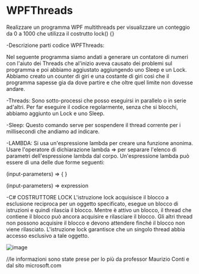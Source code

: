 # WPFThreads
Realizzare un programma WPF multithreads per visualizzare un conteggio da 0 a 1000 che utilizza il costrutto lock() {}

-Descrizione parti codice WPFThreads:

Nel seguente programma siamo andati a generare un contatore di numeri con l'aiuto dei Threads che al'inizio  aveva causato dei problemi sul programma e poi abbiamo aggiustato aggiungendo uno Sleep e un Lock. Abbiamo creato un counter di giri e una costante di giri così che il programma sapesse gia da dove partire e che oltre quel limite non dovesse andare.

-Threads:
Sono sotto-processi che posso eseguirsi in parallelo o in serie ad'altri. Per far eseguire il codice regolarmente, senza che si blocchi, abbiamo aggiunto un Lock e uno Sleep.

-Sleep:
Questo comando serve per sospendere il thread corrente per i millisecondi che andiamo ad indicare.

-LAMBDA:
Si usa un'espressione lambda per creare una funzione anonima. Usare l'operatore di dichiarazione lambda => per separare l'elenco di parametri dell'espressione lambda dal corpo. Un'espressione lambda può essere di una delle due forme seguenti:

(input-parameters) => { <sequence-of-statements> }

 (input-parameters) => expression
  
-C#  COSTRUTTORE LOCK
  L'istruzione lock acquisisce il blocco a esclusione reciproca per un oggetto specificato, esegue un blocco di istruzioni e quindi rilascia il blocco. Mentre è attivo un blocco, il thread che contiene il blocco può ancora acquisire e rilasciare il blocco. Gli altri thread non possono acquisire il blocco e devono attendere finché il blocco non viene rilasciato. L'istruzione lock garantisce che un singolo thread abbia accesso esclusivo a tale oggetto.


![image](https://user-images.githubusercontent.com/116791165/231688470-97fabc1a-86c5-4e4b-b6e1-f386df3bbec3.png)

  
  
//le informazioni sono state prese per lo più da professor Maurizio Conti e dal sito microsoft.com

